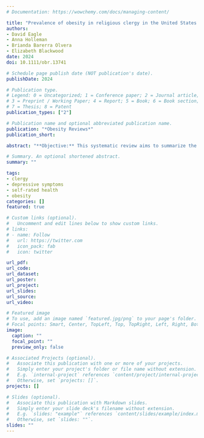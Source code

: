 ```yaml
---
# Documentation: https://wowchemy.com/docs/managing-content/

title: "Prevalence of obesity in religious clergy in the United States: A systematic review and meta-analysis"
authors:
- David Eagle
- Anna Holleman
- Brianda Barerra Olvera
- Elizabeth Blackwood
date: 2024
doi: 10.1111/obr.13741

# Schedule page publish date (NOT publication's date).
publishDate: 2024

# Publication type.
# Legend: 0 = Uncategorized; 1 = Conference paper; 2 = Journal article;
# 3 = Preprint / Working Paper; 4 = Report; 5 = Book; 6 = Book section;
# 7 = Thesis; 8 = Patent
publication_types: ["2"]

# Publication name and optional abbreviated publication name.
publication: "*Obesity Reviews*"
publication_short: 

abstract: "**Objective:** This systematic review aims to summarize the current body of evidence concerning the prevalence of obesity among clergy (i.e., the officially designated leaders of a religious group) in the United States. **Method:** From November 2022 to February 2023, five databases, one data repository, and gray matter were searched for articles and data sources. The search was restricted to articles published or raw data collected from 2001 to 2021. Study quality was assessed with a template, and heterogeneity was assessed using the I2\$\$ {I}^2 \$\$ statistic. The protocol for this review was registered with PROSPERO (CRD42022376592). **Results:** Forty-seven studies of clergy obesity involving 35,064 individuals were eligible. The pooled prevalence estimate of obesity across studies was 34.8\% (95\% confidence interval [CI]: 32.5–37.2). Obesity prevalence was found to be increasing over time and to vary considerably between clergy from different religious traditions. Compared to national estimates, from 2005 onwards, obesity prevalence was higher than in the US adult population."

# Summary. An optional shortened abstract.
summary: ""

tags:
- clergy
- depressive symptoms
- self-rated health
- obesity
categories: []
featured: true

# Custom links (optional).
#   Uncomment and edit lines below to show custom links.
# links:
# - name: Follow
#   url: https://twitter.com
#   icon_pack: fab
#   icon: twitter

url_pdf:
url_code:
url_dataset:
url_poster:
url_project:
url_slides:
url_source:
url_video:

# Featured image
# To use, add an image named `featured.jpg/png` to your page's folder. 
# Focal points: Smart, Center, TopLeft, Top, TopRight, Left, Right, BottomLeft, Bottom, BottomRight.
image:
  caption: ""
  focal_point: ""
  preview_only: false

# Associated Projects (optional).
#   Associate this publication with one or more of your projects.
#   Simply enter your project's folder or file name without extension.
#   E.g. `internal-project` references `content/project/internal-project/index.md`.
#   Otherwise, set `projects: []`.
projects: []

# Slides (optional).
#   Associate this publication with Markdown slides.
#   Simply enter your slide deck's filename without extension.
#   E.g. `slides: "example"` references `content/slides/example/index.md`.
#   Otherwise, set `slides: ""`.
slides: ""
---
```

